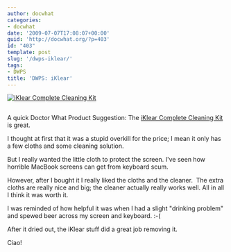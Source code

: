 ```yaml
---
author: docwhat
categories:
- docwhat
date: '2009-07-07T17:08:07+00:00'
guid: 'http://docwhat.org/?p=403'
id: "403"
template: post
slug: '/dwps-iklear/'
tags:
- DWPS
title: 'DWPS: iKlear'
---
```


[![iKlear Complete Cleaning
Kit](https://ws-na.amazon-adsystem.com/widgets/q?_encoding=UTF8&MarketPlace=US&ASIN=B0023WU6OI&ServiceVersion=20070822&ID=AsinImage&WS=1&Format=_SL160_&tag=thedocwha-20)](https://www.amazon.com/gp/product/B0023WU6OI/ref=as_li_tl?ie=UTF8&camp=1789&creative=9325&creativeASIN=B0023WU6OI&linkCode=as2&tag=thedocwha-20&linkId=b6931440259cdaedc5e49e1f7965e0be)

<img src="https://ir-na.amazon-adsystem.com/e/ir?t=thedocwha-20&l=am2&o=1&a=B0023WU6OI" width="1" height="1" border="0" alt="Amazon bug" style="border:none !important; margin:0px !important;" />

A quick Doctor What Product Suggestion: The
[iKlear Complete Cleaning Kit](http://amzn.to/2n5ZwwC) is great.

I thought at first that it was a stupid overkill for the price; I mean it only
has a few cloths and some cleaning solution.

But I really wanted the little cloth to protect the screen. I've seen how
horrible MacBook screens can get from keyboard scum.

However, after I bought it I really liked the cloths and the cleaner.  The extra
cloths are really nice and big; the cleaner actually really works well. All in
all I think it was worth it.

I was reminded of how helpful it was when I had a slight "drinking problem" and
spewed beer across my screen and keyboard. :-(

After it dried out, the iKlear stuff did a great job removing it.

Ciao!

